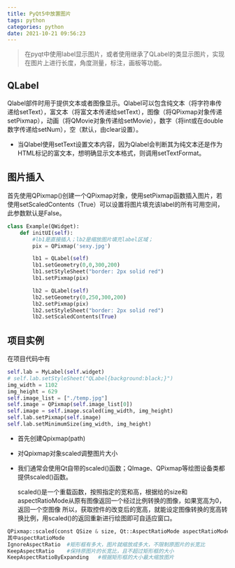 ```yaml
---
title: PyQt5中放置图片
tags: python
categories: python
date: 2021-10-21 09:56:23
---
```


> 在pyqt中使用label显示图片，或者使用继承了QLabel的类显示图片，实现在图片上进行长度，角度测量，标注，画板等功能。

## QLabel
Qlabel部件时用于提供文本或者图像显示。Qlabel可以包含纯文本（将字符串传递给setText），富文本（将富文本传递给setText），图像（将QPixmap对象传递setPixmap），动画（将QMovie对象传递给setMovie），数字（将int或在double数字传递给setNum），空（默认，由clear设置）。

- 当Qlabel使用setText设置文本内容，因为Qlabel会判断其为纯文本还是作为HTML标记的富文本，想明确显示文本格式，则调用setTextFormat。

## 图片插入
首先使用QPixmap()创建一个QPixmap对象，使用setPixmap函数插入图片，若使用setScaledContents（True）可以设置将图片填充该label的所有可用空间，此参数默认是False。

```python
class Example(QWidget):
    def initUI(self):
		#lb1是直接插入；lb2是缩放图片填充label区域；
        pix = QPixmap('sexy.jpg')

        lb1 = QLabel(self)
        lb1.setGeometry(0,0,300,200)
        lb1.setStyleSheet("border: 2px solid red")
        lb1.setPixmap(pix)

        lb2 = QLabel(self)
        lb2.setGeometry(0,250,300,200)
        lb2.setPixmap(pix)
        lb2.setStyleSheet("border: 2px solid red")
        lb2.setScaledContents(True)
```

## 项目实例

在项目代码中有

```python
self.lab = MyLabel(self.widget)
# self.lab.setStyleSheet("QLabel{background:black;}")
img_width = 1102
img_height = 629
self.image_list = ["./temp.jpg"]
self.image = QPixmap(self.image_list[0])
self.image = self.image.scaled(img_width, img_height)
self.lab.setPixmap(self.image)
self.lab.setMinimumSize(img_width, img_height)
```

- 首先创建Qpixmap(path)

- 对Qpixmap对象scaled调整图片大小

- 我们通常会使用Qt自带的scaled()函数；QImage、QPixmap等绘图设备类都提供scaled()函数。

     scaled()是一个重载函数，按照指定的宽和高，根据给的size和aspectRatioMode从原有图像返回一个经过比例转换的图像，如果宽高为0，返回一个空图像
  所以，获取控件的改变后的宽高，就能设定图像转换的宽高转换比例，用scaled()的返回重新进行绘图即可自适应窗口。

```python
QPixmap::scaled(const QSize & size, Qt::AspectRatioMode aspectRatioMode = Qt::IgnoreAspectRatio, Qt::TransformationMode transformMode = Qt::FastTransformation) const
其中aspectRatioMode
IgnoreAspectRatio  #矩形框有多大，图片就缩放成多大，不限制原图片的长宽比
KeepAspectRatio    #保持原图片的长宽比，且不超过矩形框的大小
KeepAspectRatioByExpanding   #根据矩形框的大小最大缩放图片
```

